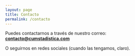```yaml
---
layout: page
title: Contacto
permalink: /contacto
---
```


        
Puedes contactarnos a través de nuestro correo: **contacto@cumstadistica.com**

O seguirnos en redes sociales (cuando las tengamos, claro).